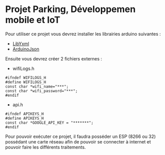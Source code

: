 # Projet Parking, Développemen mobile et IoT

Pour utiliser ce projet vous devrez installer les librairies arduino suivantes :

- [LibYxml](https://www.arduino.cc/reference/en/libraries/libyxml/)
- [ArduinoJson](https://arduinojson.org/v6/doc/installation/)

Ensuite vous devrez créer 2 fichiers externes :

- wifiLogs.h

```
#ifndef WIFILOGS_H
#define WIFILOGS_H
const char *wifi_name="***";
const char *wifi_password="***";
#endif
```

- api.h

```
#ifndef APIKEYS_H
#define APIKEYS_H
const char *GOOGLE_API_KEY = "*******";
#endif
```

Pour pouvoir exécuter ce projet, il faudra posséder un ESP (8266 ou 32) possédant une carte réseau afin de pouvoir se connecter à internet et pouvoir faire les différents traitements.
